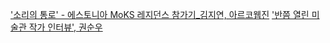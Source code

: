 ['소리의 통로' - 에스토니아 MoKS 레지던스 참가기_김지연, 아르코웹진](../pdf/sc.pdf)
['반쯤 열린 미술관 작가 인터뷰', 권순우](../pdf/half-opened_door_interview.pdf)
